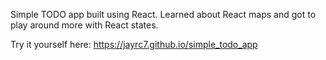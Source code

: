 Simple TODO app built using React. Learned about React maps and got to play around more with React states.

Try it yourself here: https://jayrc7.github.io/simple_todo_app
